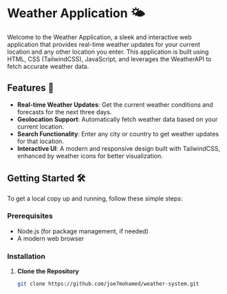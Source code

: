 # Weather Application 🌤️

Welcome to the Weather Application, a sleek and interactive web application that provides real-time weather updates for your current location and any other location you enter. This application is built using HTML, CSS (TailwindCSS), JavaScript, and leverages the WeatherAPI to fetch accurate weather data.

## Features 🚀

- **Real-time Weather Updates**: Get the current weather conditions and forecasts for the next three days.
- **Geolocation Support**: Automatically fetch weather data based on your current location.
- **Search Functionality**: Enter any city or country to get weather updates for that location.
- **Interactive UI**: A modern and responsive design built with TailwindCSS, enhanced by weather icons for better visualization.

## Getting Started 🛠️

To get a local copy up and running, follow these simple steps:

### Prerequisites

- Node.js (for package management, if needed)
- A modern web browser

### Installation

1. **Clone the Repository**

   ```bash
   git clone https://github.com/joe7mohamed/weather-system.git
